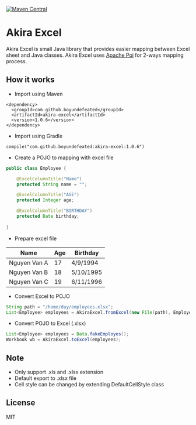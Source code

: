 [![Maven Central](https://maven-badges.herokuapp.com/maven-central/com.github.boyundefeated/akira-excel/badge.svg)](https://maven-badges.herokuapp.com/maven-central/com.github.boyundefeated/akira-excel)

# Akira Excel

Akira Excel is small Java library that provides easier mapping between Excel sheet and Java classes. Akira Excel uses [Apache Poi](https://poi.apache.org/) for 2-ways mapping process.

## How it works

- Import using Maven
```
<dependency>
  <groupId>com.github.boyundefeated</groupId>
  <artifactId>akira-excel</artifactId>
  <version>1.0.6</version>
</dependency>
```
- Import using Gradle
```
compile("com.github.boyundefeated:akira-excel:1.0.6")
```

- Create a POJO to mapping with excel file
```java
public class Employee {

	@ExcelColumnTitle("Name")
	protected String name = "";

	@ExcelColumnTitle("AGE")
	protected Integer age;

	@ExcelColumnTitle("BIRTHDAY")
	protected Date birthday;
  
}
```
- Prepare excel file

|       Name         |    Age       |   Birthday  |
|--------------------|--------------|-------------|
|   Nguyen Van A     |    17        |  4/9/1994   |
|   Nguyen Van B     |    18        |  5/10/1995  |
|   Nguyen Van C     |    19        | 6/11/1996   |

- Convert Excel to POJO

```java
String path = "/home/duy/employees.xlsx";
List<Employee> employees = AkiraExcel.fromExcel(new File(path), Employee.class);
```

- Convert POJO to Excel (.xlsx)

```java
List<Employee> employees = Data.fakeEmployes();
Workbook wb = AkiraExcel.toExcel(employees);
```

## Note
- Only support .xls and .xlsx extension
- Default export to .xlsx file
- Cell style can be changed by extending DefaultCellStyle class 


## License

MIT
